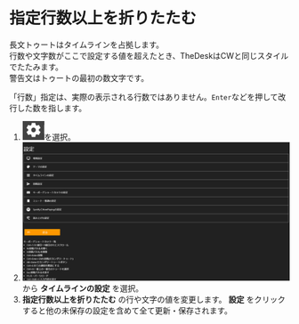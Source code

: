 # 指定行数以上を折りたたむ
長文トゥートはタイムラインを占拠します。  
行数や文字数がここで設定する値を超えたとき、TheDeskはCWと同じスタイルでたたみます。  
警告文はトゥートの最初の数文字です。  
  
「行数」指定は、実際の表示される行数ではありません。`Enter`などを押して改行した数を指します。

1. ![settings1](https://raw.githubusercontent.com/cutls/TheDeskDocs/master/media/settings1.png)を選択。
1. ![settings2](https://raw.githubusercontent.com/cutls/TheDeskDocs/master/media/settings2.png)から __タイムラインの設定__ を選択。
1.  __指定行数以上を折りたたむ__ の行や文字の値を変更します。 __設定__ をクリックすると他の未保存の設定を含めて全て更新・保存されます。

